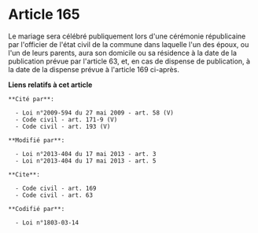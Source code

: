 # Article 165

Le mariage sera célébré publiquement lors d'une cérémonie républicaine par  l'officier de l'état civil de la commune dans
laquelle l'un des époux, ou l'un de leurs parents, aura son domicile ou sa résidence à la date de la publication prévue par
l'article 63, et, en cas de dispense de publication, à la date de la dispense prévue à l'article 169 ci-après.

**Liens relatifs à cet article**

	**Cité par**:

	  - Loi n°2009-594 du 27 mai 2009 - art. 58 (V)
	  - Code civil - art. 171-9 (V)
	  - Code civil - art. 193 (V)

	**Modifié par**:

	  - Loi n°2013-404 du 17 mai 2013 - art. 3
	  - Loi n°2013-404 du 17 mai 2013 - art. 5

	**Cite**:

	  - Code civil - art. 169
	  - Code civil - art. 63

	**Codifié par**:

	  - Loi n°1803-03-14
